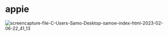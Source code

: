 # appie
![screencapture-file-C-Users-Samo-Desktop-samoe-index-html-2023-02-06-22_41_13](https://user-images.githubusercontent.com/121224893/217094323-450c5b6d-9c12-466a-bf4e-c80dfa0cf8b5.png)
